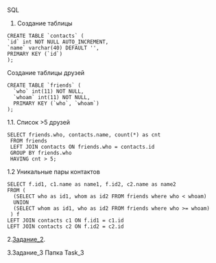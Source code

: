 SQL
1. Создание таблицы 
```
CREATE TABLE `contacts` (
`id` int NOT NULL AUTO_INCREMENT,
`name` varchar(40) DEFAULT '',
PRIMARY KEY (`id`)
);
```

Создание таблицы друзей 
```
CREATE TABLE `friends` (
  `who` int(11) NOT NULL,
  `whoam` int(11) NOT NULL,
  PRIMARY KEY (`who`, `whoam`)
);
```

1.1. Список >5 друзей
```
SELECT friends.who, contacts.name, count(*) as cnt
 FROM friends
 LEFT JOIN contacts ON friends.who = contacts.id
 GROUP BY friends.who
 HAVING cnt > 5;
 ```
 
 1.2 Уникальные пары контактов
 ```
 SELECT f.id1, c1.name as name1, f.id2, c2.name as name2
 FROM (
   (SELECT who as id1, whom as id2 FROM friends where who < whoam)
   UNION
   (SELECT whom as id1, who as id2 FROM friends where who >= whoam)
  ) f
 LEFT JOIN contacts c1 ON f.id1 = c1.id
 LEFT JOIN contacts c2 ON f.id2 = c2.id
 ```
2.[Задание_2](Task_2.php).

3.Задание_3 Папка Task_3
